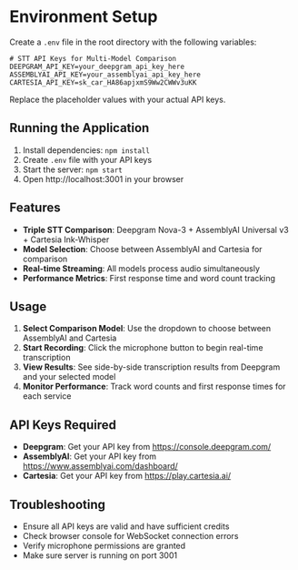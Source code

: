 # Environment Setup

Create a `.env` file in the root directory with the following variables:

```
# STT API Keys for Multi-Model Comparison
DEEPGRAM_API_KEY=your_deepgram_api_key_here
ASSEMBLYAI_API_KEY=your_assemblyai_api_key_here
CARTESIA_API_KEY=sk_car_HA86apjxmS9Ww2CWWv3uKK
```

Replace the placeholder values with your actual API keys.

## Running the Application

1. Install dependencies: `npm install`
2. Create `.env` file with your API keys
3. Start the server: `npm start`
4. Open http://localhost:3001 in your browser

## Features

- **Triple STT Comparison**: Deepgram Nova-3 + AssemblyAI Universal v3 + Cartesia Ink-Whisper
- **Model Selection**: Choose between AssemblyAI and Cartesia for comparison
- **Real-time Streaming**: All models process audio simultaneously
- **Performance Metrics**: First response time and word count tracking

## Usage

1. **Select Comparison Model**: Use the dropdown to choose between AssemblyAI and Cartesia
2. **Start Recording**: Click the microphone button to begin real-time transcription
3. **View Results**: See side-by-side transcription results from Deepgram and your selected model
4. **Monitor Performance**: Track word counts and first response times for each service

## API Keys Required

- **Deepgram**: Get your API key from https://console.deepgram.com/
- **AssemblyAI**: Get your API key from https://www.assemblyai.com/dashboard/
- **Cartesia**: Get your API key from https://play.cartesia.ai/

## Troubleshooting

- Ensure all API keys are valid and have sufficient credits
- Check browser console for WebSocket connection errors
- Verify microphone permissions are granted
- Make sure server is running on port 3001 